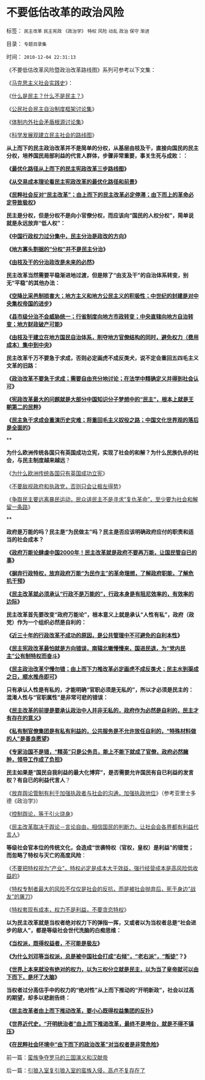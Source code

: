 # 不要低估改革的政治风险

标签： `民主改革` `民主宪政` `《政治学》` `特权` `风险` `动乱` `政治` `保守` `渐进` 

目录： `专题目录集`

时间： `2010-12-04 22:31:13`

《不要低估改革风险暨政治改革路线图》系列可参考以下文集：

《[马克思主义社会实践史](../../../2010/11/27/马克思主义社会实践史.md)》：

《[什么是民主？什么不是民主？](../../../2009/10/27/讨论集：什么是democracy？什么不是？.md)》

《[公民社会民主自治制度框架讨论集](../../../2009/10/1/公民社会民主自治制度框架讨论集.md)》

《[体制内外社会矛盾根源讨论集](../../../2009/10/11/户籍制度真伪矛盾讨论集.md)》

《[科学发展观建立民主社会的路线图](../../../2009/10/8/科学发展观建立和谐社会的策略路线图.md)》

**从上而下的民主政治改革并不是简单的分权，从基层由枝及干，直接向国民的民主分权，培养国民局部利益的代言人群体，步骤非常重要，事关生死与成败：：**

**《[最优化路径从上而下的民主宪政改革三步路线图](../../../2009/9/10/最优化上而下的开明路线图.md)》**

**《[从交易成本理论看民主宪政改革的最优化路径和前景](../../../2009/9/9/交易成本理论看最优化途径.md)》**

**《[民粹社会反对“民主改革”；由上而下的民主改革必定停滞；由下而上的革命必定导致极权](../../../2010/10/9/令波普尔主义者昏厥的“证伪”.md)》**



**民主是分权，但是分权不是向小官僚分权，而应该向“国民的人权分权”，简单说就是永远放弃“低人权”：**

**《[中国行政权力过分集中，民主分治是政改的方向](../../../2007/12/19/什么是民主之解疑.md)》**

**《[地方寡头割据的“分权”并不是民主分治](../../../2009/9/10/军阀割据不是地方民主自治.md)》**

**《[由枝及干的分治政改是未来的必然](../../../2010/8/13/罗马帝国缺人权法永远不可能实现工业革命.md)》**



**民主改革当然需要平稳渐进地过渡，但是除了“由支及干”的自治体系转变，别无“平稳”的其他办法：**

**《[空降比采邑制损害大；地方主义和地方公民主义的积极性；中世纪的封建是对中央集权帝国的进步](../../../2010/11/24/空降比采邑制伤害大；地方主义的积极性；.md)》**

**《[县市级分治不会威胁统一；行省制度向地方市政转变；中央直辖向地方自治转变；地方财政破产可能](../../../2010/11/25/民主就是行省制度向地方市政转变.md)》**

**《[由枝及干建立在地方国民自治体系，削夺地方官僚结构的同时，避免权力（费用成本）集中到中央](../../../2009/7/13/社区自治从最小单位开始.md)》**



**民主改革千万不要急于求成，否则必定画虎不成反类犬，说不定会重回五四毛主义文革的旧路：**

**《[政治改革不要急于求成；需要自由充分地讨论；在法学中精确定义并得到社会认可](http://hi.baidu.com/darthchn/blog/item/7b542e0be41edc1095ca6ba6.html)》**

**《[宪政改革最大的问题就是大部分中国知识分子梦想中的“民主”，根本上就是王朝第二的民粹](../../../2009/11/12/小农意识和民主之门.md)》**

**《[民主急于求成会重演历史灾难；将重回毛主义奴役之路；中国文化世界观的落后是全面的](http://hi.baidu.com/darthchn/blog/item/6c2e2b59047954d39c820484.html)》**

**

**为什么欧洲传统各国只有英国成功立宪，实现了社会的和解？为什么民族仇杀的社会，与民主制度越来越远**？

《[为什么欧洲传统各国只有英国成功立宪](http://blog.sina.com.cn/s/blog_5563a64d0100cwlk.html)》

《[不要敌视政府和执政党，否则只会让极左得势](../../../2009/5/8/妖魔化敌视与铁板一块.md)》

《[争取民主要远离暴民运动，民众讲民主不是寻求“复仇革命”，至少要为社会和解留一条路](http://hi.baidu.com/darthchn/blog/item/5466a49449f3f7007bf48097.html)》

**

**政府是万能的吗？民主是“为民做主”吗？民主是否应该明确政府应付的职责和适当的社会成本？**

**《[政府万能论肆虐中国2000年！民主改革就是政府不要再万能，让国民管自已的事](../../../2009/1/7/威权万能论，肆虐中国2000年的条件反射.md)》**

**《[摒弃行政特权，放弃政府万能“为民作主”的革命理想，了解政府职能，了解危机干预](../../../2009/5/16/摒弃行政权力，了解危机干预.md)》**

**《[民主改革就必须承认“行政不是万能的”，行政本身是有阻尼效率的，有效率的边际](http://darthvad.blog.163.com/blog/static/5339947020106149284298/)》**



**民主改革首先要改变“政府万能论”，根本意义上就是承认“人性有私”，政府（政党）作为一个组织必然是自利的：**

**《[近三十年的行政改革不成功的原因，是公共管理中不可避免的自利本性](http://blog.sina.com.cn/s/blog_5563a64d0100drnb.html)》**

**《[民主宪政改革最怕就是方向错误，南辕北辙慢慢来，国进民退，为“党内民主”公有制特权而奋斗](../../../2010/1/13/一字真经拖字诀，南辕北辙慢慢来.md)》**

**《[民主政治改革宁慢勿错；由上而下力推改革必定画虎不成反类犬；民主水到渠成之日，顺水推舟即可](../../../2010/11/3/政治改革千万不要冒进，否则会乱！.md)》**



**只有承认人性是有私的，才能明确“官职必须是无私的”，所以才必须是民主的：混淆人性与“官职属性”是非常可悲的错误：**

**《[民主改革的前提是要承认政治中人并非无私的，政府作为必然是自利的，民主才有存在的意义](http://darthvad.blog.sohu.com/161146952.html)》**

**《[私有制官僚集团是有私有利益的，公共服务是不允许放任自利的，“特殊材料做的人”是善良愿望](../../../2009/9/12/私有制和孟子的善良愿望.md)》**

**《[专家治国不是错，“精英”只是公务员，能上不能下就成了官僚，政府必然臃肿，领导工作成了负担](http://blog.sina.com.cn/s/blog_5563a64d0100d3k8.html)》**

**民主如果是“国民自我利益的最大化博弈”，是否需要允许国民有自已利益的发言权？有自已的利益代言人**？

《[放弃舆论管制有利于加强执政者与社会的沟通，加强执政地位](../../../2009/5/11/舆论摒弃管制有利强化中央领导地位.md)》（参考亚里士多德《政治学》）

《[控制舆论，等于引火烧身](../../../2009/5/5/控制舆论，等于引火烧身.md)》

《[民主改革取决于舆论－言论自由，相信国民的判断力，让社会会各界都有利益代言人](../../../2009/9/11/让社会各界都有利益代言人平等博羿.md)》

**等级社会官本位的传统文化，会造成“世袭特权（官权，皇权）是利益”的错觉；而忽略了特权与灭亡的高度风险**：

《[不要把特权视为“产业”，特权必定是成本大于效益，强行经营成本是高风险低收益的](../../../2009/5/14/权力经营的风险和成本.md)》

《[特权专制者最大的风险不仅仅是社会的反抗，而是被社会抛弃后，死于身边“战友”的屠刀](http://blog.sina.com.cn/s/blog_5563a64d0100cz6e.html)》

《[特权套现有成本，权力不是利益，不要贪恋特权](../../../2009/5/22/修正版：权乃欲，权非利.md)》

**以为民主改革就是当权者绝对权力下的弹指一挥，又或者以为当权者总是“社会进步的敌人”，都是等级社会世代洗脑的白痴思维：**

**《**[**当权派，既得权益者，不可能是极左**](../../../2009/8/29/当权者不可能是太左.md)**》**

**《**[**为什么刘邓等当权派，总是被中国社会打成“右倾”，“老右派”，“叛徒”**](http://darthvad.blog.163.com/blog/static/53399470200973023758325/)**？》**

**《**[**世界上本来就没有绝对的权力，以为三权分立就是民主，以为当了皇帝就可以由下而下，是坏了大脑**](../../../2009/5/25/魔戒！世界上根本没有绝对的权力～！.md)**》**



**当权者过分高估手中的权力的“绝对性”从上而下推动的“开明新政”，社会以过高的期望，却多以悲剧告终：**

**《**[**民主改革者由上而下推动改革，要小心既得权益集团的反扑**](../../../2010/5/14/被屠杀的“开明统治者”比横死的昏君多得多.md)**》**

**《**[**世界近代史，“开明统治者”由上而下推进改革，最终不是垮台，就是不得不镇压**](../../../2010/5/14/用民主要求政府也要用民主约束自已.md)**》**

**《[在民粹社会环境中“由下而下的政治改革”对当权者是非常危险](../../../2010/9/21/讲民主首先不要“闹民粹”.md)》**



前一篇：[蛮族争夺罗马的三国演义和汉献帝](../../../2010/12/4/蛮族争夺罗马的三国演义和汉献帝.md)

后一篇：[引狼入室复引狼入室的蛮族入侵，高卢不复存在了](../../../2010/12/5/引狼入室复引狼入室的蛮族入侵，高卢不复存在了.md)
